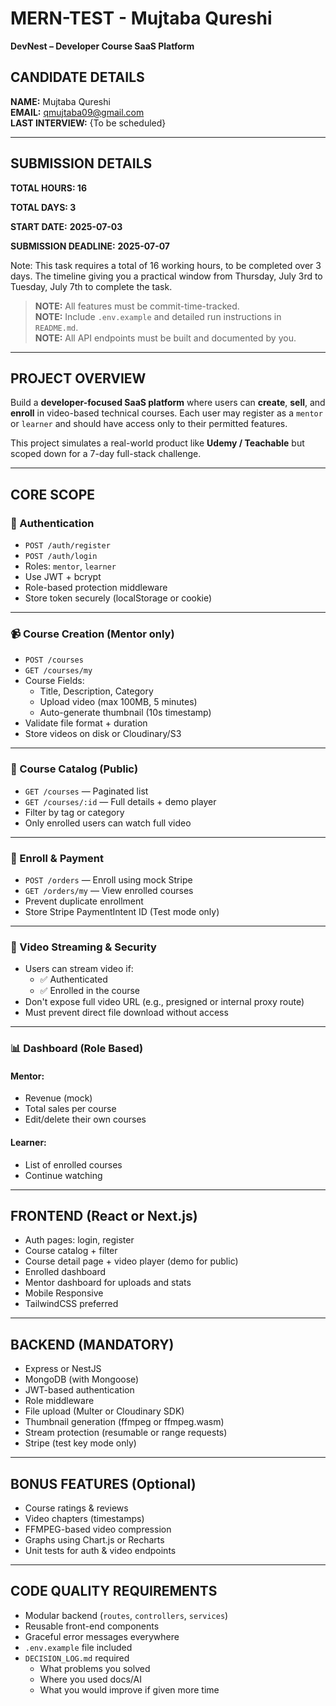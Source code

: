 # MERN-TEST - Mujtaba Qureshi  
**DevNest – Developer Course SaaS Platform**

## CANDIDATE DETAILS  
**NAME:** Mujtaba Qureshi  
**EMAIL:** qmujtaba09@gmail.com  
**LAST INTERVIEW:** {To be scheduled}

---

## SUBMISSION DETAILS  
**TOTAL HOURS: 16**

**TOTAL DAYS: 3**

**START DATE:** **2025-07-03**

**SUBMISSION DEADLINE:** **2025-07-07**

Note:
This task requires a total of 16 working hours, to be completed over 3 days. The timeline giving you a practical window from Thursday, July 3rd to Tuesday, July 7th to complete the task.

> **NOTE:** All features must be commit-time-tracked.  
> **NOTE:** Include `.env.example` and detailed run instructions in `README.md`.  
> **NOTE:** All API endpoints must be built and documented by you.

---

## PROJECT OVERVIEW  
Build a **developer-focused SaaS platform** where users can **create**, **sell**, and **enroll** in video-based technical courses. Each user may register as a `mentor` or `learner` and should have access only to their permitted features.

This project simulates a real-world product like **Udemy / Teachable** but scoped down for a 7-day full-stack challenge.

---

## CORE SCOPE

### 🔐 Authentication
- `POST /auth/register`  
- `POST /auth/login`  
- Roles: `mentor`, `learner`  
- Use JWT + bcrypt  
- Role-based protection middleware  
- Store token securely (localStorage or cookie)

---

### 📹 Course Creation (Mentor only)
- `POST /courses`  
- `GET /courses/my`  
- Course Fields:
  - Title, Description, Category
  - Upload video (max 100MB, 5 minutes)
  - Auto-generate thumbnail (10s timestamp)
- Validate file format + duration
- Store videos on disk or Cloudinary/S3

---

### 📘 Course Catalog (Public)
- `GET /courses` — Paginated list  
- `GET /courses/:id` — Full details + demo player  
- Filter by tag or category  
- Only enrolled users can watch full video  

---

### 💸 Enroll & Payment
- `POST /orders` — Enroll using mock Stripe  
- `GET /orders/my` — View enrolled courses  
- Prevent duplicate enrollment  
- Store Stripe PaymentIntent ID (Test mode only)

---

### 🎥 Video Streaming & Security
- Users can stream video if:
  - ✅ Authenticated
  - ✅ Enrolled in the course  
- Don't expose full video URL (e.g., presigned or internal proxy route)
- Must prevent direct file download without access

---

### 📊 Dashboard (Role Based)
#### Mentor:
- Revenue (mock)
- Total sales per course
- Edit/delete their own courses

#### Learner:
- List of enrolled courses
- Continue watching

---

## FRONTEND (React or Next.js)

- Auth pages: login, register  
- Course catalog + filter  
- Course detail page + video player (demo for public)  
- Enrolled dashboard  
- Mentor dashboard for uploads and stats  
- Mobile Responsive  
- TailwindCSS preferred  

---

## BACKEND (MANDATORY)

- Express or NestJS  
- MongoDB (with Mongoose)  
- JWT-based authentication  
- Role middleware  
- File upload (Multer or Cloudinary SDK)  
- Thumbnail generation (ffmpeg or ffmpeg.wasm)  
- Stream protection (resumable or range requests)  
- Stripe (test key mode only)

---

## BONUS FEATURES (Optional)
- Course ratings & reviews  
- Video chapters (timestamps)  
- FFMPEG-based video compression  
- Graphs using Chart.js or Recharts  
- Unit tests for auth & video endpoints  

---

## CODE QUALITY REQUIREMENTS

- Modular backend (`routes`, `controllers`, `services`)  
- Reusable front-end components  
- Graceful error messages everywhere  
- `.env.example` file included  
- `DECISION_LOG.md` required  
  - What problems you solved  
  - Where you used docs/AI  
  - What you would improve if given more time  
